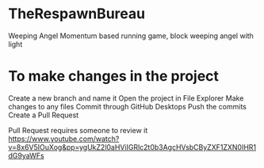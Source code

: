 # TheRespawnBureau
Weeping Angel Momentum based running game, block weeping angel with light


# To make changes in the project
Create a new branch and name it
Open the project in File Explorer
Make changes to any files
Commit through GitHub Desktops
Push the commits
Create a Pull Request

Pull Request requires someone to review it
https://www.youtube.com/watch?v=8x6V5IOuXog&pp=ygUkZ2l0aHViIGRlc2t0b3AgcHVsbCByZXF1ZXN0IHR1dG9yaWFs